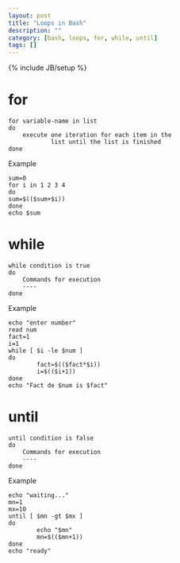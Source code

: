 ```yaml
---
layout: post
title: "Loops in Bash"
description: ""
category: [bash, loops, for, while, until]
tags: []
---
```

{% include JB/setup %}


# for

    for variable-name in list
    do
        execute one iteration for each item in the
                list until the list is finished
    done

Example

    sum=0
    for i in 1 2 3 4
    do
    sum=$(($sum+$i))
    done
    echo $sum


# while

    while condition is true
    do
        Commands for execution
        ----
    done

Example

    echo "enter number"
    read num
    fact=1
    i=1
    while [ $i -le $num ]
    do
            fact=$(($fact*$i))
            i=$(($i+1))
    done
    echo "Fact de $num is $fact"

# until

    until condition is false
    do
        Commands for execution
        ----
    done

Example

    echo "waiting..."
    mn=1
    mx=10
    until [ $mn -gt $mx ]
    do
            echo "$mn"
            mn=$(($mn+1))
    done
    echo "ready"

